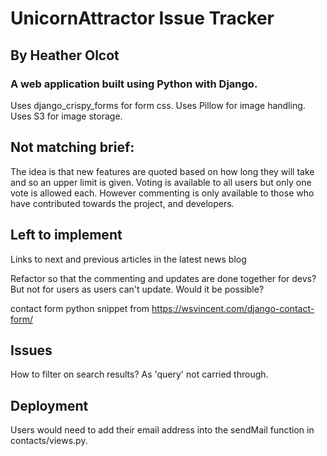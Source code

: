 # UnicornAttractor Issue Tracker

## By Heather Olcot

### A web application built using Python with Django.

Uses django_crispy_forms for form css. 
Uses Pillow for image handling.
Uses S3 for image storage.

## Not matching brief:
The idea is that new features are quoted based on how long they will take and so an upper limit is given. Voting is available to all users but only one vote is allowed each. However commenting is only available to those who have contributed towards the project, and developers.

## Left to implement
Links to next and previous articles in the latest news blog

Refactor so that the commenting and updates are done together for devs? But not for users as users can't update. Would it be possible?


contact form python snippet from https://wsvincent.com/django-contact-form/


## Issues
How to filter on search results? As 'query' not carried through.

## Deployment
Users would need to add their email address into the sendMail function in contacts/views.py.